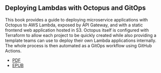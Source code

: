 ## Deploying Lambdas with Octopus and GitOps

This book provides a guide to deploying microservice applications with Octopus to AWS Lambda, exposed by API Gateway, and with a static frontend web application hosted in S3. Octopus itself is configured with Terraform to allow each project to be quickly created while also providing a template teams can use to deploy their own Lambda applications internally. The whole process is then automated as a GitOps workflow using GitHub Actions.

* [PDF](https://github.com/OctopusSolutionsEngineering/SalesEngineeringAwsLambda/releases/latest/download/lambda.pdf)
* [EPUB](https://github.com/OctopusSolutionsEngineering/SalesEngineeringAwsLambda/releases/latest/download/lambda.epub)
